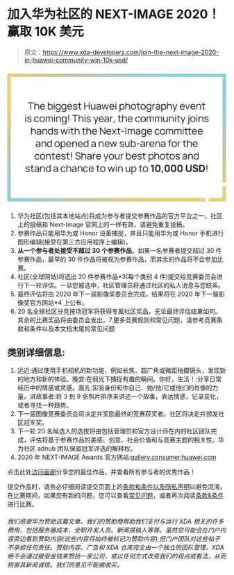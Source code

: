 # 加入华为社区的 NEXT-IMAGE 2020！赢取 10K 美元

> 原文：<https://www.xda-developers.com/join-the-next-image-2020-in-huawei-community-win-10k-usd/>

### ![](img/6b242d716bbfba7600474c0cbc4e61ea.png)

1.  华为社区(包括其本地站点)将成为参与者提交参赛作品的官方平台之一。社区上的投稿和 Next-Image 官网上的一样有效，请避免重复投稿。
2.  参赛作品只能用华为或 Honor 设备捕捉，并且只能用华为或 Honor 手机进行图形编辑(接受在第三方应用程序上编辑)。
3.  **从一个参与者处接受不超过 30 个参赛作品**。如果一名参赛者提交超过 30 件参赛作品，最早的 30 件作品将被视为参赛作品，而其余的作品将不会参加比赛。
4.  社区(全球网站)将选出 20 件参赛作品*3(每个类别 4 件)提交给竞赛委员会进行下一轮评估。一旦您被选中，社区管理员将通过社区的私人消息与您联系。
5.  最终评估将由 2020 年下一届影像奖委员会完成，结果将在 2020 年下一届影像奖官方网站*4 上公布。
6.  20 名全球社区分竞技场冠军将获得专属社区奖品，无论最终评估结果如何。其余的比赛奖品将由委员会发出。7.更多竞赛规则和常见问题，请参考竞赛条款和条件以及本文档末尾的常见问题

## 类别详细信息:

1.  远近:通过使用手机相机的新功能，例如长焦、超广角或微距拍摄镜头，发现新的地方和新的体验。晚安:在弱光下捕捉有趣的瞬间。你好，生活！:分享日常经历中的情感或灵感。面孔:实验身份和你自己、她/他/它或他们的肖像的力量。讲故事者:将 3 到 9 张照片排序来讲述一个故事，表达情感，记录变化，或者寻找一种趋势。
2.  下一届图像竞赛委员会将决定并奖励最终的竞赛获奖者。社区将决定并颁发社区冠军奖。
3.  下一轮 20 名候选人的选拔将由包括管理员和官方设计师在内的社区团队完成，评估将基于参赛作品的美感、创意、社会价值和与竞赛主题的相关性。华为社区 adnub 团队保留冠军评选的解释权。
4.  2020 年 NEXT-IMAGE Awards 官方网站:[gallery.consumer.huawei.com](http://gallery.consumer.huawei.com)

点击此处[访问画廊](https://consumer.huawei.com/en/community/gallery/?forumId=40318)分享您的最佳作品，并查看所有参与者的优秀作品！

提交作品时，请务必仔细阅读提交页面上的[条款和条件以及隐私声明](https://consumer.huawei.com/en/community/details/topicId_90998/)以避免混淆。在比赛期间，如果您有新的问题，您可以查看[常见问题](https://consumer.huawei.com/en/community/details/topicId_90999/)，或者再次阅读[条款&条件](https://consumer.huawei.com/en/community/details/topicId_90998/)进行比赛。

###### 我们感谢华为赞助这篇文章。我们的赞助商帮助我们支付与运行 XDA 相关的许多费用，包括服务器成本、全职开发人员、新闻撰稿人等等。虽然您可能会在门户内容旁边看到赞助内容(这些内容将始终被标记为赞助内容),但门户团队对这些帖子不承担任何责任。赞助内容、广告和 XDA 仓库完全由一个独立的团队管理。XDA 绝不会通过接受金钱来赞扬一家公司，或以任何方式改变我们的观点或看法，从而损害其新闻诚信。我们的意见不能被收买。